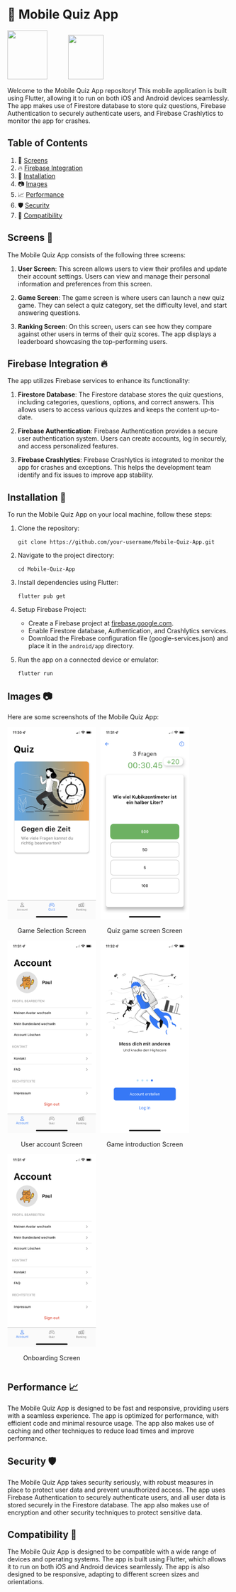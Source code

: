 # 📱 Mobile Quiz App

<img src="https://raw.githubusercontent.com/flutter/website/master/src/_assets/image/flutter-logomark-320px.png" width="90" height="110">&nbsp;&nbsp;&nbsp;&nbsp;&nbsp;&nbsp;&nbsp;&nbsp;&nbsp;&nbsp;&nbsp;&nbsp;<img src="https://firebase.google.com/downloads/brand-guidelines/PNG/logo-logomark.png" width="80" height="100">

Welcome to the Mobile Quiz App repository! This mobile application is built using Flutter, allowing it to run on both iOS and Android devices seamlessly. The app makes use of Firestore database to store quiz questions, Firebase Authentication to securely authenticate users, and Firebase Crashlytics to monitor the app for crashes.

## Table of Contents
1. 📄 [Screens](#screens)
2. 🔥 [Firebase Integration](#firebase-integration)
3. 🚀 [Installation](#installation)
4. 📷 [Images](#images)
5. 📈 [Performance](#performance)
6. 🛡️ [Security](#security)
7. 📱 [Compatibility](#compatibility)

## Screens 📄
The Mobile Quiz App consists of the following three screens:

1. **User Screen**: This screen allows users to view their profiles and update their account settings. Users can view and manage their personal information and preferences from this screen.

2. **Game Screen**: The game screen is where users can launch a new quiz game. They can select a quiz category, set the difficulty level, and start answering questions.

3. **Ranking Screen**: On this screen, users can see how they compare against other users in terms of their quiz scores. The app displays a leaderboard showcasing the top-performing users.

## Firebase Integration 🔥
The app utilizes Firebase services to enhance its functionality:

1. **Firestore Database**: The Firestore database stores the quiz questions, including categories, questions, options, and correct answers. This allows users to access various quizzes and keeps the content up-to-date.

2. **Firebase Authentication**: Firebase Authentication provides a secure user authentication system. Users can create accounts, log in securely, and access personalized features.

3. **Firebase Crashlytics**: Firebase Crashlytics is integrated to monitor the app for crashes and exceptions. This helps the development team identify and fix issues to improve app stability.

## Installation 🚀
To run the Mobile Quiz App on your local machine, follow these steps:

1. Clone the repository:
   ```
   git clone https://github.com/your-username/Mobile-Quiz-App.git
   ```

2. Navigate to the project directory:
   ```
   cd Mobile-Quiz-App
   ```

3. Install dependencies using Flutter:
   ```
   flutter pub get
   ```

4. Setup Firebase Project:
   - Create a Firebase project at [firebase.google.com](https://firebase.google.com/).
   - Enable Firestore database, Authentication, and Crashlytics services.
   - Download the Firebase configuration file (google-services.json) and place it in the `android/app` directory.

5. Run the app on a connected device or emulator:
   ```
   flutter run
   ```

## Images 📷
Here are some screenshots of the Mobile Quiz App:

<div style="display:flex; flex-direction:row;">
    <div style="margin-right:10px;">
        <img src="readme_images/IMG_2423.PNG" width="200" alt="Game selection screen">
        <p style="text-align:center;">Game Selection Screen</p>
    </div>
    <div>
        <img src="readme_images/IMG_2428.PNG" width="200" alt="Quiz game screen">
        <p style="text-align:center;">Quiz game screen Screen</p>
    </div>
</div>

<div style="display: flex; flex-direction: row;">
    <div>
        <img src="readme_images/IMG_2429.PNG" width="200" alt="User account screen">
        <p style="text-align:center;">User account Screen</p>
    </div>
    <div style="margin-left: 10px;">
        <img src="readme_images/IMG_2433.PNG" width="200" alt="Game introduction screen">
        <p style="text-align:center;">Game introduction Screen</p>
    </div>
</div>

<div style="display: flex; flex-direction: row;">
    <div>
        <img src="readme_images/IMG_2429.PNG" width="200" alt="User account screen">
        <p style="text-align:center;">Onboarding Screen</p>
    </div>
</div>

## Performance 📈
The Mobile Quiz App is designed to be fast and responsive, providing users with a seamless experience. The app is optimized for performance, with efficient code and minimal resource usage. The app also makes use of caching and other techniques to reduce load times and improve performance.

## Security 🛡️
The Mobile Quiz App takes security seriously, with robust measures in place to protect user data and prevent unauthorized access. The app uses Firebase Authentication to securely authenticate users, and all user data is stored securely in the Firestore database. The app also makes use of encryption and other security techniques to protect sensitive data.

## Compatibility 📱
The Mobile Quiz App is designed to be compatible with a wide range of devices and operating systems. The app is built using Flutter, which allows it to run on both iOS and Android devices seamlessly. The app is also designed to be responsive, adapting to different screen sizes and orientations.